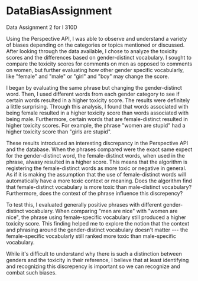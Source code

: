 # DataBiasAssignment
Data Assignment 2 for I 310D

Using the Perspective API, I was able to observe and understand a variety of biases depending on the categories or topics mentioned or discussed. After looking through the data available, I chose to analyze the toxicity scores and the differences based on gender-distinct vocabulary. I sought to compare the toxicity scores for comments on men as opposed to comments on women, but further evaluating how other gender specific vocabularly, like "female" and "male" or "girl" and "boy" may change the score. 


I began by evaluating the same phrase but changing the gender-distinct word. Then, I used different words from each gender category to see if certain words resulted in a higher toxicity score. The results were definitely a little surprising. Through this analysis, I found that words associated with being female resulted in a higher toxicity score than words associated with being male. Furthermore, certain words that are female-distinct resulted in higher toxicity scores. For example, the phrase "women are stupid" had a higher toxicity score than "girls are stupid".

These results introduced an interesting discrepancy in the Perspective API and the database. When the phrases compared were the exact same expect for the gender-distinct word, the female-distinct words, when used in the phrase, alwasy resulted in a higher score. This means that the algorithm is registering the female-distinct words as more toxic or negative in general. As if it is making the assumption that the use of female-distinct words will automatically have a more toxic context or meaning. Does the algorithm find that female-distinct vocabulary is more toxic than male-distinct vocabulary? Furthermore, does the context of the phrase influence this discrepency?

To test this, I evaluated generally positive phrases with different gender-distinct vocabulary. When comparing "men are nice" with "women are nice", the phrase using female-specific vocabulary still produced a higher toxicity score. This finding helped me to explore the notion that the context and phrasing around the gender-distinct vocabulary doesn't matter --- the female-specific vocabularly still ranked more toxic than male-specific vocabulary.

While it's difficult to understand why there is such a distinction between genders and the toxicity in their reference, I believe that at least identifying and recognizing this discrepency is important so we can recognize and combat such biases.
